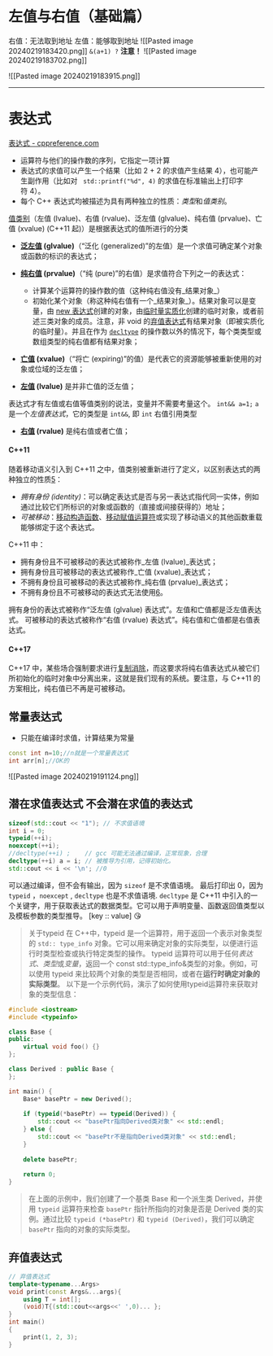 
# 左值与右值（基础篇）
右值：无法取到地址
左值：能够取到地址
![[Pasted image 20240219183420.png]]
`&(a+1) ?`
**注意！**
![[Pasted image 20240219183702.png]]

![[Pasted image 20240219183915.png]]

---




# 表达式 
[表达式 - cppreference.com](https://zh.cppreference.com/w/cpp/language/expressions)
* 运算符与他们的操作数的序列，它指定一项计算
* 表达式的求值可以产生一个结果（比如 2 + 2 的求值产生结果 4），也可能产生副作用（比如对 ` std::printf("%d", 4)` 的求值在标准输出上打印字符 4）。
* 每个 C++ 表达式均被描述为具有两种独立的性质：*类型*和*值类别*。
 
 [值类别]( https://zh.cppreference.com/w/cpp/language/value_category "cpp/language/value category")（左值 (lvalue)、右值 (rvalue)、泛左值 (glvalue)、纯右值 (prvalue)、亡值 (xvalue) (C++11 起)）是根据表达式的值所进行的分类
 - **[泛左值](https://zh.cppreference.com/w/cpp/language/value_category#.E6.B3.9B.E5.B7.A6.E5.80.BC) (glvalue)**（“泛化 (generalized)”的左值）是一个求值可确定某个对象或函数的标识的表达式；
- **[纯右值](https://zh.cppreference.com/w/cpp/language/value_category#.E7.BA.AF.E5.8F.B3.E5.80.BC) (prvalue)**（“纯 (pure)”的右值）是求值符合下列之一的表达式：
    - 计算某个运算符的操作数的值（这种纯右值没有_结果对象_）
    - 初始化某个对象（称这种纯右值有一个_结果对象_）。结果对象可以是变量，由 [new 表达式](https://zh.cppreference.com/w/cpp/language/new "cpp/language/new")创建的对象，由[临时量实质化](https://zh.cppreference.com/w/cpp/language/implicit_conversion#.E4.B8.B4.E6.97.B6.E9.87.8F.E5.AE.9E.E8.B4.A8.E5.8C.96 "cpp/language/implicit conversion")创建的临时对象，或者前述三类对象的成员。注意，非 void 的[弃值表达式](https://zh.cppreference.com/w/cpp/language/expressions#.E5.BC.83.E5.80.BC.E8.A1.A8.E8.BE.BE.E5.BC.8F "cpp/language/expressions")有结果对象（即被实质化的临时量）。并且在作为 [`decltype`](https://zh.cppreference.com/w/cpp/language/decltype "cpp/language/decltype") 的操作数以外的情况下，每个类类型或数组类型的纯右值都有结果对象；

- **[亡值](https://zh.cppreference.com/w/cpp/language/value_category#.E4.BA.A1.E5.80.BC) (xvalue)**（“将亡 (expiring)”的值）是代表它的资源能够被重新使用的对象或位域的泛左值；
- **[左值](https://zh.cppreference.com/w/cpp/language/value_category#.E5.B7.A6.E5.80.BC) (lvalue)** 是并非亡值的泛左值；
 
 表达式才有左值或右值等值类别的说法，变量并不需要考量这个。
 `int&& a=1;`  `a` 是一个*左值表达式*，它的类型是 `int&&`, 即 `int` 右值引用类型
 - **[右值](https://zh.cppreference.com/w/cpp/language/value_category#.E5.8F.B3.E5.80.BC) (rvalue)** 是纯右值或者亡值；


#### C++11
随着移动语义引入到 C++11 之中，值类别被重新进行了定义，以区别表达式的两种独立的性质[5](https://zh.cppreference.com/w/cpp/language/value_category#cite_note-5)：
- _拥有身份 (identity)_：可以确定表达式是否与另一表达式指代同一实体，例如通过比较它们所标识的对象或函数的（直接或间接获得的）地址；
- _可被移动_：[移动构造函数](https://zh.cppreference.com/w/cpp/language/move_constructor "cpp/language/move constructor")、[移动赋值运算符](https://zh.cppreference.com/w/cpp/language/move_assignment "cpp/language/move assignment")或实现了移动语义的其他函数重载能够绑定于这个表达式。

C++11 中：
- 拥有身份且不可被移动的表达式被称作_左值 (lvalue)_表达式；
- 拥有身份且可被移动的表达式被称作_亡值 (xvalue)_表达式；
- 不拥有身份且可被移动的表达式被称作_纯右值 (prvalue)_表达式；
- 不拥有身份且不可被移动的表达式无法使用[6](https://zh.cppreference.com/w/cpp/language/value_category#cite_note-6)。

拥有身份的表达式被称作“泛左值 (glvalue) 表达式”。左值和亡值都是泛左值表达式。
可被移动的表达式被称作“右值 (rvalue) 表达式”。纯右值和亡值都是右值表达式。
#### C++17
C++17 中，某些场合强制要求进行[复制消除](https://zh.cppreference.com/w/cpp/language/copy_elision "cpp/language/copy elision")，而这要求将纯右值表达式从被它们所初始化的临时对象中分离出来，这就是我们现有的系统。要注意，与 C++11 的方案相比，纯右值已不再是可被移动。


## 常量表达式
* 只能在编译时求值，计算结果为常量
 ```CPP
 const int n=10;//n就是一个常量表达式
 int arr[n];//OK的
```
![[Pasted image 20240219191124.png]]

## 潜在求值表达式      不会潜在求值的表达式
```CPP
sizeof(std::cout << "1"); // 不求值语境  
int i = 0;  
typeid(++i);  
noexcept(++i);  
//decltype(++i) ;    // gcc 可能无法通过编译，正常现象，合理  
decltype(++i) a = i; // 被推导为引用，记得初始化。  
std::cout << i << '\n'; //0
```
可以通过编译，但不会有输出，因为 `sizeof` 是不求值语境。
最后打印出 0，因为 `typeid` ，`noexcept` , `decltype` 也是不求值语境.
`decltype` 是 C++11 中引入的一个关键字，用于获取表达式的数据类型。它可以用于声明变量、函数返回值类型以及模板参数的类型推导。
[key :: value]
😘
>关于typeid
>在 C++中，typeid 是一个运算符，用于返回一个表示对象类型的 `std:: type_info` 对象。它可以用来确定对象的实际类型，以便进行运行时类型检查或执行特定类型的操作。
>typeid 运算符可以用于任何*表达式*、*类型*或*变量*，返回一个 const std::type_info&类型的对象。例如，可以使用 typeid 来比较两个对象的类型是否相同，或者在**运行时确定对象的实际类型**。
>以下是一个示例代码，演示了如何使用typeid运算符来获取对象的类型信息：

```CPP
#include <iostream>
#include <typeinfo>

class Base {
public:
    virtual void foo() {}
};

class Derived : public Base {
};

int main() {
    Base* basePtr = new Derived();
    
    if (typeid(*basePtr) == typeid(Derived)) {
        std::cout << "basePtr指向Derived类对象" << std::endl;
    } else {
        std::cout << "basePtr不是指向Derived类对象" << std::endl;
    }
    
    delete basePtr;
    
    return 0;
}

```

>在上面的示例中，我们创建了一个基类 Base 和一个派生类 Derived，并使用 `typeid` 运算符来检查 `basePtr` 指针所指向的对象是否是 Derived 类的实例。通过比较 `typeid (*basePtr)` 和 `typeid (Derived)`，我们可以确定 `basePtr` 指向的对象的实际类型。

## 弃值表达式
```CPP
// 弃值表达式   
template<typename...Args>  
void print(const Args&...args){  
    using T = int[];  
    (void)T{(std::cout<<args<<' ',0)... };  
}
int main()
{
	print(1, 2, 3);
}
```